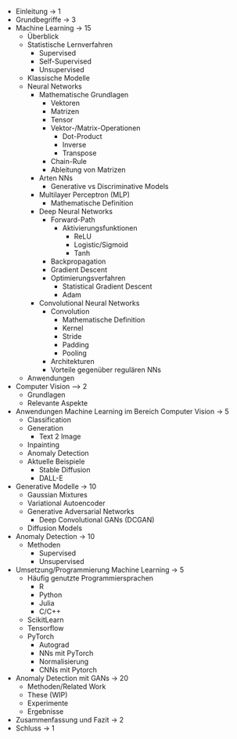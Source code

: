 - Einleitung -> 1
- Grundbegriffe -> 3
- Machine Learning -> 15
	- Überblick
	- Statistische Lernverfahren
		- Supervised
		- Self-Supervised
		- Unsupervised
	- Klassische Modelle
	- Neural Networks
		- Mathematische Grundlagen
			- Vektoren
			- Matrizen
			- Tensor
			- Vektor-/Matrix-Operationen
				- Dot-Product
				- Inverse
				- Transpose
			- Chain-Rule
			- Ableitung von Matrizen
		- Arten NNs
			- Generative vs Discriminative Models
		- Multilayer Perceptron (MLP)
			- Mathematische Definition
		- Deep Neural Networks
			- Forward-Path
				- Aktivierungsfunktionen
					- ReLU
					- Logistic/Sigmoid
					- Tanh
			- Backpropagation
			- Gradient Descent
			- Optimierungsverfahren
				- Statistical Gradient Descent
				- Adam
		- Convolutional Neural Networks
			- Convolution
				- Mathematische Definition
				- Kernel
				- Stride
				- Padding
				- Pooling
			- Architekturen
			- Vorteile gegenüber regulären NNs
	- Anwendungen
- Computer Vision --> 2
	- Grundlagen 
	- Relevante Aspekte
- Anwendungen Machine Learning im Bereich Computer Vision -> 5
	- Classification
	- Generation
		- Text 2 Image
	- Inpainting
	- Anomaly Detection
	- Aktuelle Beispiele
		- Stable Diffusion
		- DALL-E
- Generative Modelle -> 10
	- Gaussian Mixtures
	- Variational Autoencoder
	- Generative Adversarial Networks
		- Deep Convolutional GANs (DCGAN)
	- Diffusion Models
- Anomaly Detection -> 10
	- Methoden
		- Supervised
		- Unsupervised
- Umsetzung/Programmierung Machine Learning -> 5
	- Häufig genutzte Programmiersprachen
		- R
		- Python
		- Julia
		- C/C++
	- ScikitLearn
	- Tensorflow
	- PyTorch
		- Autograd
		- NNs mit PyTorch
		- Normalisierung
		- CNNs mit Pytorch
- Anomaly Detection mit GANs -> 20
	- Methoden/Related Work
	- These (WIP)
	- Experimente
	- Ergebnisse
- Zusammenfassung und Fazit -> 2
- Schluss -> 1